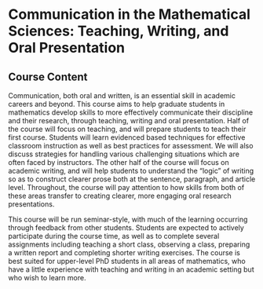# Communication in the Mathematical Sciences: Teaching, Writing, and Oral Presentation

## Course Content
Communication, both oral and written, is an essential skill in academic careers and beyond. This course aims to help graduate students in mathematics develop skills to more effectively communicate their discipline and their research, through teaching, writing and oral presentation. Half of the course will focus on teaching, and will prepare students to teach their first course. Students will learn evidenced based techniques for effective classroom instruction as well as best practices for assessment. We will also discuss strategies for handling various challenging situations which are often faced by instructors. The other half of the course will focus on academic writing, and will help students to understand the “logic” of writing so as to construct clearer prose both at the sentence, paragraph, and article level. Throughout, the course will pay attention to how skills from both of these areas transfer to creating clearer, more engaging oral research presentations.

This course will be run seminar-style, with much of the learning occurring through feedback from other students. Students are expected to actively participate during the course time, as well as to complete several assignments including teaching a short class, observing a class, preparing a written report and completing shorter writing exercises. The course is best suited for upper-level PhD students in all areas of mathematics, who have a little experience with teaching and writing in an academic setting but who wish to learn more. 

